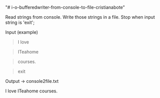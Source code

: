 "# i-o-bufferedwriter-from-console-to-file-cristianabote" 

Read strings from console. Write those strings in a file. Stop when input string is 'exit';

Input (example)

> I love

> ITeahome

> courses.

> exit

Output -> console2file.txt

I love ITeahome courses.

